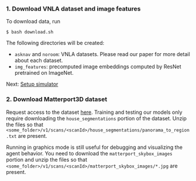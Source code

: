 ### 1. Download VNLA dataset and image features

To download data, run

```
$ bash download.sh
```

The following directories will be created:
* `asknav` and `noroom`: VNLA datasets. Please read our paper for more detail about each dataset.
* `img_features`: precomputed image embeddings computed by ResNet pretrained on ImageNet. 

Next: [Setup simulator](https://github.com/debadeepta/learningtoask/tree/master/code)

### 2. Download Matterport3D dataset

Request access to the dataset [here](https://niessner.github.io/Matterport/). 
Training and testing our models only require downloading the `house_segmentations` portion of the dataset. Unzip the files so that `<some_folder>/v1/scans/<scanId>/house_segmentations/panorama_to_region.txt` are present. 

Running in graphics mode is still useful for debugging and visualizing the agent behavior. You need to download the `matterport_skybox_images` portion and unzip the files so that `<some_folder>/v1/scans/<scanId>/matterport_skybox_images/*.jpg` are present. 
